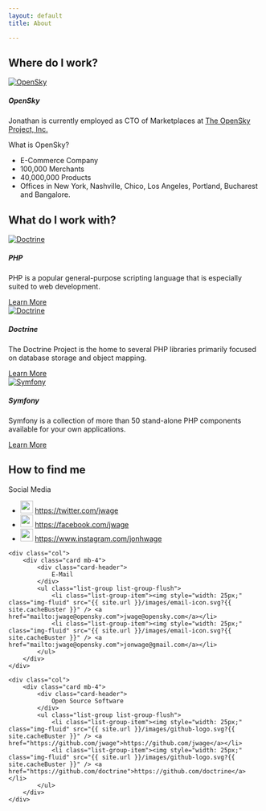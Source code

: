 ```yaml
---
layout: default
title: About

---
```

<h2 class="display-4 mb-4">Where do I work?</h2>

<div class="card mb-3">
    <a href="https://www.sourcesellship.com"><img class="card-img-top w-25 p-4 mx-auto d-block" src="{{ site.url }}/images/opensky-logo.svg?{{ site.cacheBuster }}" alt="OpenSky" /></a>
    <div class="card-body">
        <h5 class="card-title">OpenSky</h5>
        <p class="card-text">Jonathan is currently employed as CTO of Marketplaces at <a href="https://www.sourcesellship.com" target="_blank">The OpenSky Project, Inc.</a></p>
    </div>
    <div class="card-header border-top font-weight-bold">What is OpenSky?</div>
    <ul class="list-group list-group-flush">
        <li class="list-group-item">E-Commerce Company</li>
        <li class="list-group-item">100,000 Merchants</li>
        <li class="list-group-item">40,000,000 Products</li>
        <li class="list-group-item">Offices in New York, Nashville, Chico, Los Angeles, Portland, Bucharest and Bangalore.</li>
    </ul>
</div>

<h2 class="display-4 mb-4">What do I work with?</h2>

<div class="card mb-3">
    <a href="http://www.doctrine-project.org"><img class="card-img-top w-25 p-4 mx-auto d-block" src="{{ site.url }}/images/php-logo.svg?{{ site.cacheBuster }}" alt="Doctrine" /></a>
    <div class="card-body">
        <h5 class="card-title">PHP</h5>
        <p class="card-text">PHP is a popular general-purpose scripting language that is especially suited to web development.</p>
        <a href="http://php.net/" class="btn btn-primary" target="_blank">Learn More</a>
    </div>
</div>

<div class="card mb-3">
    <a href="http://www.doctrine-project.org"><img class="card-img-top w-25 p-4 mx-auto d-block" src="{{ site.url }}/images/doctrine-logo.svg?{{ site.cacheBuster }}" alt="Doctrine" /></a>
    <div class="card-body">
        <h5 class="card-title">Doctrine</h5>
        <p class="card-text">The Doctrine Project is the home to several PHP libraries primarily focused on database storage and object mapping.</p>
        <a href="http://www.doctrine-project.org" class="btn btn-primary" target="_blank">Learn More</a>
    </div>
</div>

<div class="card mb-3">
    <a href="https://symfony.com"><img class="card-img-top w-25 p-4 mx-auto d-block" src="{{ site.url }}/images/symfony-logo.svg?{{ site.cacheBuster }}" alt="Symfony" /></a>
    <div class="card-body">
        <h5 class="card-title">Symfony</h5>
        <p class="card-text">Symfony is a collection of more than 50 stand-alone PHP components available for your own applications.</p>
        <a href="http://symfony.com" class="btn btn-primary" target="_blank">Learn More</a>
    </div>
</div>

<h2 class="display-4 mb-4">How to find me</h2>

<div class="row">
    <div class="col">
        <div class="card mb-4">
            <div class="card-header">
                Social Media
            </div>
            <ul class="list-group list-group-flush">
                <li class="list-group-item"><img style="width: 25px;" class="img-fluid" src="{{ site.url }}/images/twitter-logo.jpg?{{ site.cacheBuster }}" /> <a href="https://twitter.com/jwage" target="_blank">https://twitter.com/jwage</a></li>
                <li class="list-group-item"><img style="width: 25px;" class="img-fluid" src="{{ site.url }}/images/facebook-logo.jpg?{{ site.cacheBuster }}" /> <a href="https://facebook.com/jwage" target="_blank">https://facebook.com/jwage</a></li>
                <li class="list-group-item"><img style="width: 25px;" class="img-fluid" src="{{ site.url }}/images/instagram-logo.jpg?{{ site.cacheBuster }}" /> <a href="https://www.instagram.com/jonhwage" target="_blank">https://www.instagram.com/jonhwage</a></li>
            </ul>
        </div>
    </div>

    <div class="col">
        <div class="card mb-4">
            <div class="card-header">
                E-Mail
            </div>
            <ul class="list-group list-group-flush">
                <li class="list-group-item"><img style="width: 25px;" class="img-fluid" src="{{ site.url }}/images/email-icon.svg?{{ site.cacheBuster }}" /> <a href="mailto:jwage@opensky.com">jwage@opensky.com</a></li>
                <li class="list-group-item"><img style="width: 25px;" class="img-fluid" src="{{ site.url }}/images/email-icon.svg?{{ site.cacheBuster }}" /> <a href="mailto:jwage@opensky.com">jonwage@gmail.com</a></li>
            </ul>
        </div>
    </div>

    <div class="col">
        <div class="card mb-4">
            <div class="card-header">
                Open Source Software
            </div>
            <ul class="list-group list-group-flush">
                <li class="list-group-item"><img style="width: 25px;" class="img-fluid" src="{{ site.url }}/images/github-logo.svg?{{ site.cacheBuster }}" /> <a href="https://github.com/jwage">https://github.com/jwage</a></li>
                <li class="list-group-item"><img style="width: 25px;" class="img-fluid" src="{{ site.url }}/images/github-logo.svg?{{ site.cacheBuster }}" /> <a href="https://github.com/doctrine">https://github.com/doctrine</a></li>
            </ul>
        </div>
    </div>
</div>
